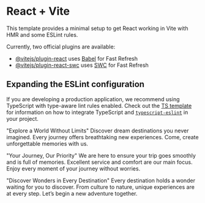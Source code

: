 # React + Vite

This template provides a minimal setup to get React working in Vite with HMR and some ESLint rules.

Currently, two official plugins are available:

- [@vitejs/plugin-react](https://github.com/vitejs/vite-plugin-react/blob/main/packages/plugin-react) uses [Babel](https://babeljs.io/) for Fast Refresh
- [@vitejs/plugin-react-swc](https://github.com/vitejs/vite-plugin-react/blob/main/packages/plugin-react-swc) uses [SWC](https://swc.rs/) for Fast Refresh

## Expanding the ESLint configuration

If you are developing a production application, we recommend using TypeScript with type-aware lint rules enabled. Check out the [TS template](https://github.com/vitejs/vite/tree/main/packages/create-vite/template-react-ts) for information on how to integrate TypeScript and [`typescript-eslint`](https://typescript-eslint.io) in your project.

"Explore a World Without Limits"
Discover dream destinations you never imagined. Every journey offers breathtaking new experiences. Come, create unforgettable memories with us.

"Your Journey, Our Priority"
We are here to ensure your trip goes smoothly and is full of memories. Excellent service and comfort are our main focus. Enjoy every moment of your journey without worries.

"Discover Wonders in Every Destination"
Every destination holds a wonder waiting for you to discover. From culture to nature, unique experiences are at every step. Let’s begin a new adventure together.